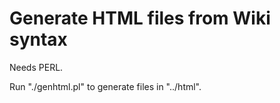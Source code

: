 Generate HTML files from Wiki syntax
====================================

Needs PERL.

Run "./genhtml.pl" to generate files in "../html".

